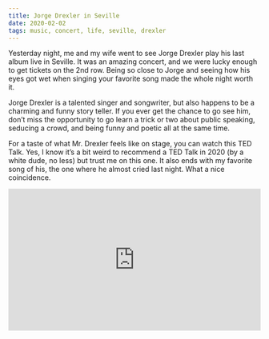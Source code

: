 ```yaml
---
title: Jorge Drexler in Seville
date: 2020-02-02
tags: music, concert, life, seville, drexler
---
```


Yesterday night, me and my wife went to see Jorge Drexler play his last album live in Seville. It was an amazing concert, and we were lucky enough to get tickets on the 2nd row. Being so close to Jorge and seeing how his eyes got wet when singing your favorite song made the whole night worth it.

Jorge Drexler is a talented singer and songwriter, but also happens to be a charming and funny story teller. If you ever get the chance to go see him, don’t miss the opportunity to go learn a trick or two about public speaking, seducing a crowd, and being funny and poetic all at the same time.

For a taste of what Mr. Drexler feels like on stage, you can watch this TED Talk. Yes, I know it’s a bit weird to recommend a TED Talk in 2020 (by a white dude, no less) but trust me on this one. It also ends with my favorite song of his, the one where he almost cried last night. What a nice coincidence.

<div style="max-width:854px">
  <div style="position:relative;height:0;padding-bottom:56.25%">
    <iframe src="https://embed.ted.com/talks/lang/en/jorge_drexler_poetry_music_and_identity" width="854" height="480" style="position:absolute;left:0;top:0;width:100%;height:100%" frameborder="0" scrolling="no" allowfullscreen></iframe>
  </div>
</div>
